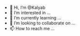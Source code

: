 - 👋 Hi, I’m @Kalyab
- 👀 I’m interested in ...
- 🌱 I’m currently learning ...
- 💞️ I’m looking to collaborate on ...
- 📫 How to reach me ...

<!---
Kalyab/Kalyab is a ✨ special ✨ repository because its `README.md` (this file) appears on your GitHub profile.
You can click the Preview link to take a look at your changes.
--->
